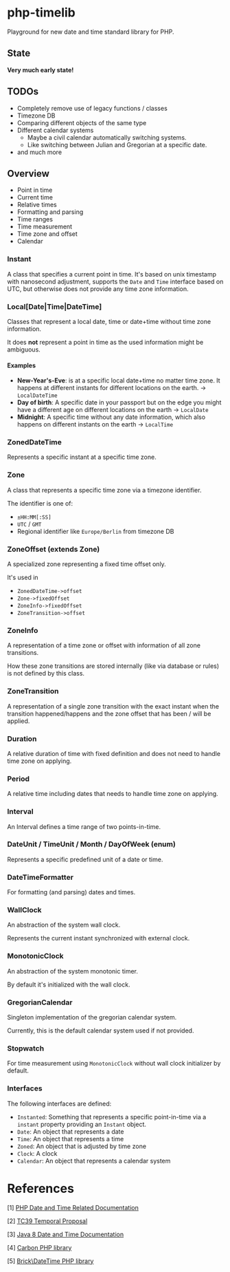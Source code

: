 # php-timelib

Playground for new date and time standard library for PHP.

## State

**Very much early state!**

## TODOs

* Completely remove use of legacy functions / classes
* Timezone DB
* Comparing different objects of the same type
* Different calendar systems
  * Maybe a civil calendar automatically switching systems.
  * Like switching between Julian and Gregorian at a specific date.
* and much more

## Overview

* Point in time
* Current time
* Relative times
* Formatting and parsing
* Time ranges
* Time measurement
* Time zone and offset
* Calendar

### Instant

A class that specifies a current point in time.
It's based on unix timestamp with nanosecond adjustment,
supports the `Date` and `Time` interface based on UTC,
but otherwise does not provide any time zone information. 

### Local[Date|Time|DateTime]

Classes that represent a local date, time or date+time
without time zone information.

It does **not** represent a point in time
as the used information might be ambiguous.

#### Examples
* **New-Year's-Eve**: is at a specific local date+time no matter time zone.
  It happens at different instants for different locations on the earth.
  -> `LocalDateTime`
* **Day of birth**: A specific date in your passport but on the edge
  you might have a different age on different locations on the earth
  -> `LocalDate`
* **Midnight**: A specific time without any date information,
  which also happens on different instants on the earth
  -> `LocalTime`

### ZonedDateTime

Represents a specific instant at a specific time zone.

### Zone

A class that represents a specific time zone via a timezone identifier.

The identifier is one of:
- `±HH:MM[:SS]`
- `UTC` / `GMT`
- Regional identifier like `Europe/Berlin` from timezone DB

### ZoneOffset (extends Zone)

A specialized zone representing a fixed time offset only.

It's used in
* `ZonedDateTime->offset`
* `Zone->fixedOffset`
* `ZoneInfo->fixedOffset`
* `ZoneTransition->offset`

### ZoneInfo

A representation of a time zone or offset with information of all zone transitions.

How these zone transitions are stored internally (like via database or rules)
is not defined by this class. 

### ZoneTransition

A representation of a single zone transition with the exact instant
when the transition happened/happens and the zone offset that has been / will be applied. 

### Duration

A relative duration of time with fixed definition
and does not need to handle time zone on applying.

### Period

A relative time including dates
that needs to handle time zone on applying.

### Interval

An Interval defines a time range of two points-in-time.

### DateUnit / TimeUnit / Month / DayOfWeek (enum)

Represents a specific predefined unit of a date or time. 

### DateTimeFormatter

For formatting (and parsing) dates and times.

### WallClock

An abstraction of the system wall clock.

Represents the current instant synchronized with external clock.

### MonotonicClock 

An abstraction of the system monotonic timer. 

By default it's initialized with the wall clock.

### GregorianCalendar

Singleton implementation of the gregorian calendar system.

Currently, this is the default calendar system used if not provided.

### Stopwatch

For time measurement using `MonotonicClock`
without wall clock initializer by default.

### Interfaces

The following interfaces are defined:
* `Instanted`: Something that represents a specific point-in-time
  via a `instant` property providing an `Instant` object.
* `Date`: An object that represents a date
* `Time`: An object that represents a time
* `Zoned`: An object that is adjusted by time zone
* `Clock`: A clock
* `Calendar`: An object that represents a calendar system

# References

[1] [PHP Date and Time Related Documentation](https://www.php.net/manual/refs.calendar.php)

[2] [TC39 Temporal Proposal](https://tc39.es/proposal-temporal/)

[3] [Java 8 Date and Time Documentation](https://docs.oracle.com/javase/8/docs/technotes/guides/datetime/index.html)

[4] [Carbon PHP library](https://carbon.nesbot.com/)

[5] [Brick\DateTime PHP library](https://github.com/brick/date-time)
